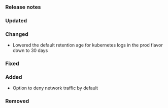 ### Release notes

### Updated

### Changed
- Lowered the default retention age for kubernetes logs in the prod flavor down to 30 days

### Fixed

### Added

- Option to deny network traffic by default

### Removed
